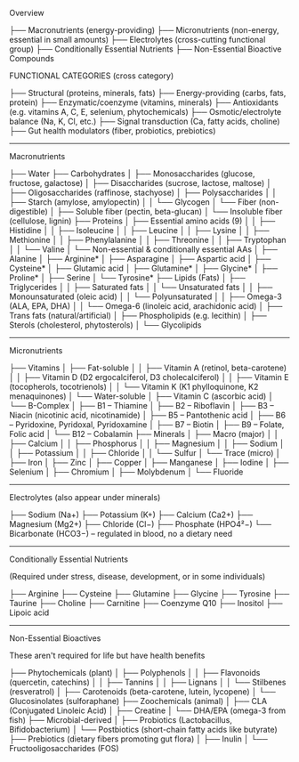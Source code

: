 
Overview

├── Macronutrients (energy-providing)
├── Micronutrients (non-energy, essential in small amounts)
├── Electrolytes (cross-cutting functional group)
├── Conditionally Essential Nutrients
├── Non-Essential Bioactive Compounds

FUNCTIONAL CATEGORIES (cross category)

├── Structural (proteins, minerals, fats)
├── Energy-providing (carbs, fats, protein)
├── Enzymatic/coenzyme (vitamins, minerals)
├── Antioxidants (e.g. vitamins A, C, E, selenium, phytochemicals)
├── Osmotic/electrolyte balance (Na, K, Cl, etc.)
├── Signal transduction (Ca, fatty acids, choline)
├── Gut health modulators (fiber, probiotics, prebiotics)

----------------------------------------------------------

Macronutrients

├── Water
├── Carbohydrates
│   ├── Monosaccharides (glucose, fructose, galactose)
│   ├── Disaccharides (sucrose, lactose, maltose)
│   ├── Oligosaccharides (raffinose, stachyose)
│   ├── Polysaccharides
│   │   ├── Starch (amylose, amylopectin)
│   │   └── Glycogen
│   └── Fiber (non-digestible)
│       ├── Soluble fiber (pectin, beta-glucan)
│       └── Insoluble fiber (cellulose, lignin)
├── Proteins
│   ├── Essential amino acids (9)
│   │   ├── Histidine
│   │   ├── Isoleucine
│   │   ├── Leucine
│   │   ├── Lysine
│   │   ├── Methionine
│   │   ├── Phenylalanine
│   │   ├── Threonine
│   │   ├── Tryptophan
│   │   └── Valine
│   └── Non-essential & conditionally essential AAs
│       ├── Alanine
│       ├── Arginine*
│       ├── Asparagine
│       ├── Aspartic acid
│       ├── Cysteine*
│       ├── Glutamic acid
│       ├── Glutamine*
│       ├── Glycine*
│       ├── Proline*
│       ├── Serine
│       └── Tyrosine*
├── Lipids (Fats)
│   ├── Triglycerides
│   │   ├── Saturated fats
│   │   └── Unsaturated fats
│   │       ├── Monounsaturated (oleic acid)
│   │       └── Polyunsaturated
│   │           ├── Omega-3 (ALA, EPA, DHA)
│   │           └── Omega-6 (linoleic acid, arachidonic acid)
│   ├── Trans fats (natural/artificial)
│   ├── Phospholipids (e.g. lecithin)
│   ├── Sterols (cholesterol, phytosterols)
│   └── Glycolipids

----------------------------------------------------------

Micronutrients

├── Vitamins
│   ├── Fat-soluble
│   │   ├── Vitamin A (retinol, beta-carotene)
│   │   ├── Vitamin D (D2 ergocalciferol, D3 cholecalciferol)
│   │   ├── Vitamin E (tocopherols, tocotrienols)
│   │   └── Vitamin K (K1 phylloquinone, K2 menaquinones)
│   └── Water-soluble
│       ├── Vitamin C (ascorbic acid)
│       └── B-Complex
│           ├── B1 – Thiamine
│           ├── B2 – Riboflavin
│           ├── B3 – Niacin (nicotinic acid, nicotinamide)
│           ├── B5 – Pantothenic acid
│           ├── B6 – Pyridoxine, Pyridoxal, Pyridoxamine
│           ├── B7 – Biotin
│           ├── B9 – Folate, Folic acid
│           └── B12 – Cobalamin
├── Minerals
│   ├── Macro (major)
│   │   ├── Calcium
│   │   ├── Phosphorus
│   │   ├── Magnesium
│   │   ├── Sodium
│   │   ├── Potassium
│   │   ├── Chloride
│   │   └── Sulfur
│   └── Trace (micro)
│       ├── Iron
│       ├── Zinc
│       ├── Copper
│       ├── Manganese
│       ├── Iodine
│       ├── Selenium
│       ├── Chromium
│       ├── Molybdenum
│       └── Fluoride

----------------------------------------------------------

Electrolytes (also appear under minerals)

├── Sodium (Na+)
├── Potassium (K+)
├── Calcium (Ca2+)
├── Magnesium (Mg2+)
├── Chloride (Cl−)
├── Phosphate (HPO4²−)
└── Bicarbonate (HCO3−) – regulated in blood, no a dietary need

----------------------------------------------------------

Conditionally Essential Nutrients

(Required under stress, disease, development, or in some individuals)

├── Arginine
├── Cysteine
├── Glutamine
├── Glycine
├── Tyrosine
├── Taurine
├── Choline
├── Carnitine
├── Coenzyme Q10
├── Inositol
├── Lipoic acid

----------------------------------------------------------

Non-Essential Bioactives

These aren't required for life but have health benefits

├── Phytochemicals (plant)
│   ├── Polyphenols
│   │   ├── Flavonoids (quercetin, catechins)
│   │   ├── Tannins
│   │   ├── Lignans
│   │   └── Stilbenes (resveratrol)
│   ├── Carotenoids (beta-carotene, lutein, lycopene)
│   └── Glucosinolates (sulforaphane)
├── Zoochemicals (animal)
│   ├── CLA (Conjugated Linoleic Acid)
│   ├── Creatine
│   └── DHA/EPA (omega-3 from fish)
├── Microbial-derived
│   ├── Probiotics (Lactobacillus, Bifidobacterium)
│   └── Postbiotics (short-chain fatty acids like butyrate)
├── Prebiotics (dietary fibers promoting gut flora)
│   ├── Inulin
│   └── Fructooligosaccharides (FOS)
